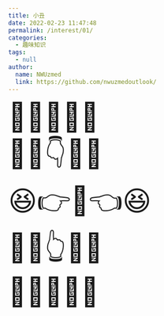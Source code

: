 ```yaml
---
title: 小丑
date: 2022-02-23 11:47:48
permalink: /interest/01/
categories:
  - 趣味知识
tags:
  - null
author:
  name: NWUzmed
  link: https://github.com/nwuzmedoutlook/
---
```


<a style="font-size:56px;">🤭🤭😆🤭🤭</a><br>
<a style="font-size:56px;">🤭🤣👇🤣🤭</a><br>
<a style="font-size:56px;">😆👉🤡👈😆</a><br>
<a style="font-size:56px;">🤭🤣👆🤣🤭</a><br>
<a style="font-size:56px;">🤭🤭😆🤭🤭</a>
